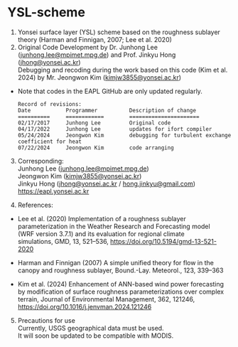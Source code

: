 # YSL-scheme

1. Yonsei surface layer (YSL) scheme based on the roughness sublayer theory (Harman and Finnigan, 2007; Lee et al. 2020)
2. Original Code Development by Dr. Junhong Lee (junhong.lee@mpimet.mpg.de) and Prof. Jinkyu Hong (jhong@yonsei.ac.kr)   
Debugging and recoding during the work based on this code (Kim et al. 2024) by Mr. Jeongwon Kim (kimjw3855@yonsei.ac.kr)
- Note that codes in the EAPL GitHub are only updated regularly.

      Record of revisions:
      Date           Programmer          Description of change
      ==========     ============        ======================
      02/17/2017     Junhong Lee         Original code
      04/17/2022     Junhong Lee         updates for ifort compiler
      05/24/2024     Jeongwon Kim        debugging for turbulent exchange coefficient for heat
      07/22/2024     Jeongwon Kim        code arranging

3. Corresponding:   
Junhong Lee (junhong.lee@mpimet.mpg.de)   
Jeongwon Kim (kimjw3855@yonsei.ac.kr)   
Jinkyu Hong (jhong@yonsei.ac.kr / hong.jinkyu@gmail.com)    
https://eapl.yonsei.ac.kr

   
4. References:   
- Lee et al. (2020) Implementation of a roughness sublayer    
parameterization in the Weather Research and Forecasting model    
(WRF version 3.7.1) and its evaluation for regional climate   
simulations, GMD, 13, 521–536, https://doi.org/10.5194/gmd-13-521-2020
   
- Harman and Finnigan (2007) A simple unified theory for flow in the   
canopy and roughness sublayer, Bound.-Lay. Meteorol., 123, 339–363
   
- Kim et al. (2024) Enhancement of ANN-based wind power forecasting   
by modification of surface roughness parameterizations over complex   
terrain, Journal of Environmental Management, 362, 121246,   
https://doi.org/10.1016/j.jenvman.2024.121246

   
5. Precautions for use   
Currently, USGS geographical data must be used.   
It will soon be updated to be compatible with MODIS.

